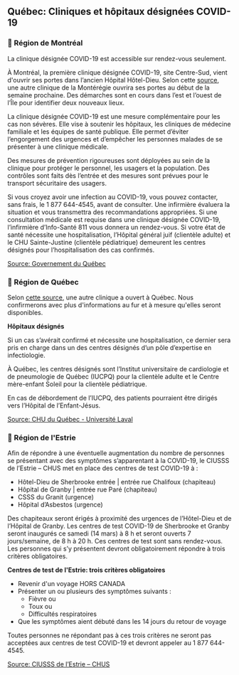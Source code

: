 ## Québec: Cliniques et hôpitaux désignées COVID-19

### 📍 Région de Montréal

La clinique désignée COVID-19 est accessible sur rendez-vous seulement.

À Montréal, la première clinique désignée COVID-19, site Centre-Sud, vient d'ouvrir ses portes dans l’ancien Hôpital Hôtel-Dieu. Selon cette [source](https://globalnews.ca/news/6654510/quebec-coronavirus-clinics-how-they-work/), une autre clinique de la Montérégie ouvrira ses portes au début de la semaine prochaine. Des démarches sont en cours dans l’est et l’ouest de l’Île pour identifier deux nouveaux lieux.

La clinique désignée COVID-19 est une mesure complémentaire pour les cas non sévères. Elle vise à soutenir les hôpitaux, les cliniques de médecine familiale et les équipes de santé publique. Elle permet d’éviter l’engorgement des urgences et d’empêcher les personnes malades de se présenter à une clinique médicale.

Des mesures de prévention rigoureuses sont déployées au sein de la clinique pour protéger le personnel, les usagers et la population. Des contrôles sont faits dès l’entrée et des mesures sont prévues pour le transport sécuritaire des usagers.

Si vous croyez avoir une infection au COVID-19, vous pouvez contacter, sans frais, le 1 877 644-4545, avant de consulter. Une infirmière évaluera la situation et vous transmettra des recommandations appropriées. Si une consultation médicale est requise dans une clinique désignée COVID-19, l’infirmière d’Info-Santé 811 vous donnera un rendez-vous. Si votre état de santé nécessite une hospitalisation, l’Hôpital général juif (clientèle adulte) et le CHU Sainte-Justine (clientèle pédiatrique) demeurent les centres désignés pour l’hospitalisation des cas confirmés.

[Source: Governement du Québec](https://santemontreal.qc.ca/en/public/coronavirus-covid-19/#c35268)

### 📍 Région de Québec

Selon [cette source](https://globalnews.ca/news/6654510/quebec-coronavirus-clinics-how-they-work/), une autre clinique a ouvert à Québec. Nous confirmerons avec plus d'informations au fur et à mesure qu'elles seront disponibles.

**Hôpitaux désignés**

Si un cas s’avérait confirmé et nécessite une hospitalisation, ce dernier sera pris en charge dans un des centres désignés d’un pôle d’expertise en infectiologie.

À Québec, les centres désignés sont l’Institut universitaire de cardiologie et de pneumologie de Québec (IUCPQ) pour la clientèle adulte et le Centre mère-enfant Soleil pour la clientèle pédiatrique.

En cas de débordement de l’IUCPQ, des patients pourraient être dirigés vers l’Hôpital de l’Enfant-Jésus.

[Source: CHU du Québec - Université Laval](<chudequebec.ca/coronavirus-(covid-19)/trajectoire-regionale.aspx>)

### 📍 Région de l'Estrie

Afin de répondre à une éventuelle augmentation du nombre de personnes se présentant avec des symptômes s’apparentant à la COVID-19, le CIUSSS de l’Estrie – CHUS met en place des centres de test COVID-19 à :

- Hôtel-Dieu de Sherbrooke entrée | entrée rue Chalifoux (chapiteau)
- Hôpital de Granby | entrée rue Paré (chapiteau)
- CSSS du Granit (urgence)
- Hôpital d’Asbestos (urgence)

Des chapiteaux seront érigés à proximité des urgences de l’Hôtel-Dieu et de l’Hôpital de Granby. Les centres de test COVID-19 de Sherbrooke et Granby seront inaugurés ce samedi (14 mars) à 8 h et seront ouverts 7 jours/semaine, de 8 h à 20 h. Ces centres de test sont sans rendez-vous. Les personnes qui s’y présentent devront obligatoirement répondre à trois critères obligatoires.

**Centres de test de l'Estrie: trois critères obligatoires**

- Revenir d'un voyage HORS CANADA
- Présenter un ou plusieurs des symptômes suivants :
  - Fièvre ou
  - Toux ou
  - Difficultés respiratoires
- Que les symptômes aient débuté dans les 14 jours du retour de voyage

Toutes personnes ne répondant pas à ces trois critères ne seront pas acceptées aux centres de test COVID-19 et devront appeler au 1 877 644-4545.

[Source: CIUSSS de l’Estrie – CHUS](https://www.santeestrie.qc.ca/nouvelle/covid-19-etat-de-la-situation/)
